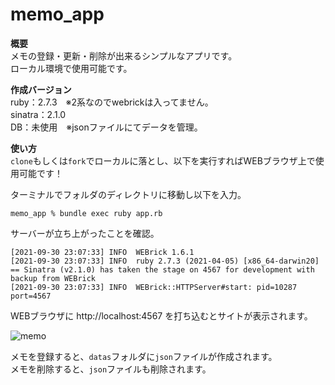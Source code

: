 # memo_app

**概要**  
メモの登録・更新・削除が出来るシンプルなアプリです。  
ローカル環境で使用可能です。  

**作成バージョン**  
ruby：2.7.3　※2系なのでwebrickは入ってません。  
sinatra：2.1.0  
DB：未使用　※jsonファイルにてデータを管理。  

**使い方**  
`clone`もしくは`fork`でローカルに落とし、以下を実行すればWEBブラウザ上で使用可能です！  

ターミナルでフォルダのディレクトリに移動し以下を入力。
```
memo_app % bundle exec ruby app.rb
```
サーバーが立ち上がったことを確認。
```
[2021-09-30 23:07:33] INFO  WEBrick 1.6.1
[2021-09-30 23:07:33] INFO  ruby 2.7.3 (2021-04-05) [x86_64-darwin20]
== Sinatra (v2.1.0) has taken the stage on 4567 for development with backup from WEBrick
[2021-09-30 23:07:33] INFO  WEBrick::HTTPServer#start: pid=10287 port=4567
```

WEBブラウザに http://localhost:4567 を打ち込むとサイトが表示されます。  

![memo](https://user-images.githubusercontent.com/64824195/135475726-860a81a0-154a-4a65-86c9-0b25a2b1ac74.png)

メモを登録すると、`datas`フォルダに`json`ファイルが作成されます。  
メモを削除すると、`json`ファイルも削除されます。  
